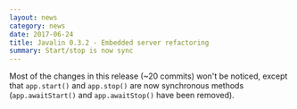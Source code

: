 ```yaml
---
layout: news
category: news
date: 2017-06-24
title: Javalin 0.3.2 - Embedded server refactoring
summary: Start/stop is now sync
---
```


Most of the changes in this release (~20 commits) won't be noticed, except that
`app.start()` and `app.stop()` are now synchronous methods
(`app.awaitStart()` and `app.awaitStop()` have been removed).
